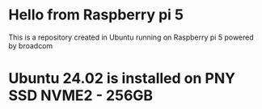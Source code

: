 # Hello from Raspberry pi 5
This is a repository created in Ubuntu running on Raspberry pi 5 powered by broadcom
# Ubuntu 24.02 is installed on PNY SSD NVME2 - 256GB
